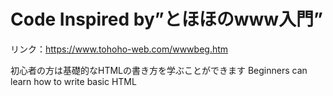 # Code Inspired by”とほほのwww入門”
リンク：https://www.tohoho-web.com/wwwbeg.htm

初心者の方は基礎的なHTMLの書き方を学ぶことができます
Beginners can learn how to write basic HTML
